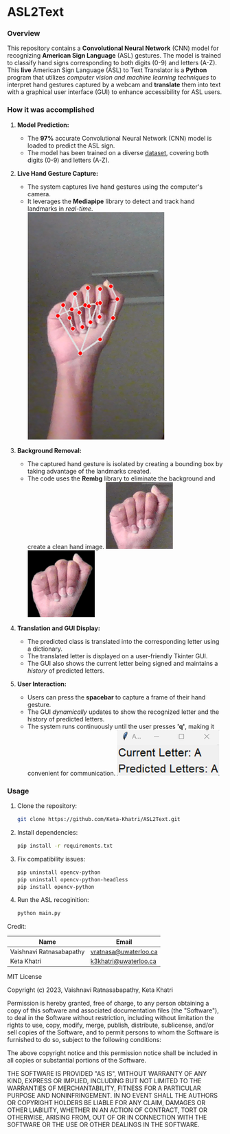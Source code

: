 # ASL2Text

### Overview

This repository contains a **Convolutional Neural Network** (CNN) model for recognizing **American Sign Language** (ASL) gestures. The model is trained to classify hand signs corresponding to both digits (0-9) and letters (A-Z). This **live** American Sign Language (ASL) to Text Translator is a **Python** program that utilizes *computer vision and machine learning techniques* to interpret hand gestures captured by a webcam and **translate** them into text with a graphical user interface (GUI) to enhance accessibility for ASL users.

### How it was accomplished

1. **Model Prediction:**
   - The **97%** accurate Convolutional Neural Network (CNN) model is loaded to predict the ASL sign.
   - The model has been trained on a diverse [dataset](https://www.kaggle.com/datasets/ayuraj/asl-dataset/data), covering both digits (0-9) and letters (A-Z).

2. **Live Hand Gesture Capture:**
   - The system captures live hand gestures using the computer's camera.
   - It leverages the **Mediapipe** library to detect and track hand landmarks in *real-time*.
   ![Alt text](images\README_images\landmarks.png)

3. **Background Removal:**
   - The captured hand gesture is isolated by creating a bounding box by taking advantage of the landmarks created.
   - The code uses the **Rembg** library to eliminate the background and create a clean hand image.
   ![Alt text](images\README_images\normal-background.png) ![Alt text](images\README_images\black-background.png)
4. **Translation and GUI Display:**
   - The predicted class is translated into the corresponding letter using a dictionary.
   - The translated letter is displayed on a user-friendly Tkinter GUI.
   - The GUI also shows the current letter being signed and maintains a *history* of predicted letters.
5. **User Interaction:**
   - Users can press the **spacebar** to capture a frame of their hand gesture.
   - The GUI *dynamically* updates to show the recognized letter and the history of predicted letters.
   - The system runs continuously until the user presses **'q'**, making it convenient for communication.
   ![Alt text](images\README_images\GUI-test.png)

### Usage

1. Clone the repository:
   ```bash
   git clone https://github.com/Keta-Khatri/ASL2Text.git
   ```
2. Install dependencies:
    ```bash
   pip install -r requirements.txt
   ```
3. Fix compatibility issues:
    ```bash
    pip uninstall opencv-python
    pip uninstall opencv-python-headless
    pip install opencv-python
    ```
4. Run the ASL recoginition:
    ```bash
   python main.py
   ```

Credit:

|Name|Email|
|----|-----|
|Vaishnavi Ratnasabapathy|vratnasa@uwaterloo.ca|
|Keta Khatri|k3khatri@uwaterloo.ca|

MIT License

Copyright (c) 2023, Vaishnavi Ratnasabapathy, Keta Khatri

Permission is hereby granted, free of charge, to any person obtaining a copy
of this software and associated documentation files (the "Software"), to deal
in the Software without restriction, including without limitation the rights
to use, copy, modify, merge, publish, distribute, sublicense, and/or sell
copies of the Software, and to permit persons to whom the Software is
furnished to do so, subject to the following conditions:

The above copyright notice and this permission notice shall be included in all
copies or substantial portions of the Software.

THE SOFTWARE IS PROVIDED "AS IS", WITHOUT WARRANTY OF ANY KIND, EXPRESS OR
IMPLIED, INCLUDING BUT NOT LIMITED TO THE WARRANTIES OF MERCHANTABILITY,
FITNESS FOR A PARTICULAR PURPOSE AND NONINFRINGEMENT. IN NO EVENT SHALL THE
AUTHORS OR COPYRIGHT HOLDERS BE LIABLE FOR ANY CLAIM, DAMAGES OR OTHER
LIABILITY, WHETHER IN AN ACTION OF CONTRACT, TORT OR OTHERWISE, ARISING FROM,
OUT OF OR IN CONNECTION WITH THE SOFTWARE OR THE USE OR OTHER DEALINGS IN THE
SOFTWARE.




